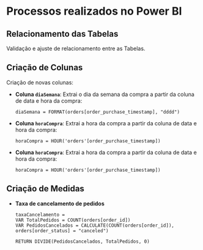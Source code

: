 # Processos realizados no Power BI

## Relacionamento das Tabelas
Validação e ajuste de relacionamento entre as Tabelas.

## Criação de Colunas
Criação de novas colunas:

- **Coluna `diaSemana`**: Extrai o dia da semana da compra a partir da coluna de data e hora da compra:
  ```DAX
  diaSemana = FORMAT(orders[order_purchase_timestamp], "dddd")
- **Coluna `horaCompra`**: Extrai a hora da compra a partir da coluna de data e hora da compra:
  ```DAX
  horaCompra = HOUR('orders'[order_purchase_timestamp])
- **Coluna `horaCompra`**: Extrai a hora da compra a partir da coluna de data e hora da compra:
  ```DAX
  horaCompra = HOUR('orders'[order_purchase_timestamp])

## Criação de Medidas

- **Taxa de cancelamento de pedidos**
  ```DAX
  taxaCancelamento = 
  VAR TotalPedidos = COUNT(orders[order_id])
  VAR PedidosCancelados = CALCULATE(COUNT(orders[order_id]), orders[order_status] = "canceled")

  RETURN DIVIDE(PedidosCancelados, TotalPedidos, 0)
